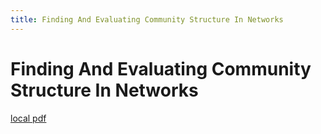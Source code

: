 ```yaml
---
title: Finding And Evaluating Community Structure In Networks
---
```


# Finding And Evaluating Community Structure In Networks

[local pdf](../../../pdfs/Finding-and-evaluating-community-structure-in-networks.pdf)
